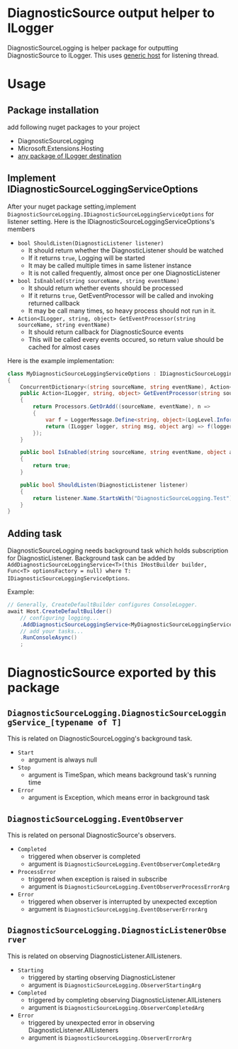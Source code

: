 # DiagnosticSource output helper to ILogger

DiagnosticSourceLogging is helper package for outputting DiagnosticSource to ILogger.
This uses [generic host](https://docs.microsoft.com/en-us/dotnet/core/extensions/generic-host) for listening thread.

# Usage

## Package installation

add following nuget packages to your project

* DiagnosticSourceLogging
* Microsoft.Extensions.Hosting
* [any package of ILogger destination](https://www.nuget.org/packages?q=Microsoft.Extensions.Logging)


## Implement IDiagnosticSourceLoggingServiceOptions

After your nuget package setting,implement `DiagnosticSourceLogging.IDiagnosticSourceLoggingServiceOptions` for listener setting.
Here is the IDiagnosticSourceLoggingServiceOptions's members

* `bool ShouldListen(DiagnosticListener listener)`
    * It should return whether the DiagnosticListener should be watched
    * If it returns `true`, Logging will be started
    * It may be called multiple times in same listener instance
    * It is not called frequently, almost once per one DiagnosticListener
* `bool IsEnabled(string sourceName, string eventName)`
    * It should return whether events should be processed
    * If it returns `true`, GetEventProcessor will be called and invoking returned callback
    * It may be call many times, so heavy process should not run in it.
* `Action<ILogger, string, object> GetEventProcessor(string sourceName, string eventName)`
    * It should return callback for DiagnosticSource events
    * This will be called every events occured, so return value should be cached for almost cases

Here is the example implementation:

```csharp
class MyDiagnosticSourceLoggingServiceOptions : IDiagnosticSourceLoggingServiceOptions
{
    ConcurrentDictionary<(string sourceName, string eventName), Action<ILogger, string, object>> Processors = new();
    public Action<ILogger, string, object> GetEventProcessor(string sourceName, string eventName)
    {
        return Processors.GetOrAdd((sourceName, eventName), n =>
        {
            var f = LoggerMessage.Define<string, object>(LogLevel.Information, new EventId(1, $"{n.sourceName}"), "{0}: {1}");
            return (ILogger logger, string msg, object arg) => f(logger, msg, arg, null);
        });
    }

    public bool IsEnabled(string sourceName, string eventName, object arg1, object arg2)
    {
        return true;
    }

    public bool ShouldListen(DiagnosticListener listener)
    {
        return listener.Name.StartsWith("DiagnosticSourceLogging.Test");
    }
}
```

## Adding task

DiagnosticSourceLogging needs background task which holds subscription for DiagnosticListener.
Background task can be added by `AddDiagnosticSourceLoggingService<T>(this IHostBuilder builder, Func<T> optionsFactory = null) where T: IDiagnosticSourceLoggingServiceOptions`.

Example:

```csharp
// Generally, CreateDefaultBuilder configures ConsoleLogger.
await Host.CreateDefaultBuilder()
    // configuring logging...
    .AddDiagnosticSourceLoggingService<MyDiagnosticSourceLoggingServiceOptions>()
    // add your tasks...
    .RunConsoleAsync()
    ;
```

# DiagnosticSource exported by this package

## `DiagnosticSourceLogging.DiagnosticSourceLoggingService_[typename of T]`

This is related on DiagnosticSourceLogging's background task.

* `Start`
    * argument is always null
* `Stop`
    * argument is TimeSpan, which means background task's running time
* `Error`
    * argument is Exception, which means error in background task

## `DiagnosticSourceLogging.EventObserver`

This is related on personal DiagnosticSource's observers.

* `Completed`
    * triggered when observer is completed
    * argument is `DiagnosticSourceLogging.EventObserverCompletedArg`
* `ProcessError`
    * triggered when exception is raised in subscribe
    * argument is `DiagnosticSourceLogging.EventObserverProcessErrorArg`
* `Error`
    * triggered when observer is interrupted by unexpected exception
    * argument is `DiagnosticSourceLogging.EventObserverErrorArg`

## `DiagnosticSourceLogging.DiagnosticListenerObserver`

This is related on observing DiagnosticListener.AllListeners.

* `Starting`
    * triggered by starting observing DiagnosticListener
    * argument is `DiagnosticSourceLogging.ObserverStartingArg`
* `Completed`
    * triggered by completing observing DiagnosticListener.AllListeners
    * argument is `DiagnosticSourceLogging.ObserverCompletedArg`
* `Error`
    * triggered by unexpected error in observing DiagnosticListener.AllListeners
    * argument is `DiagnosticSourceLogging.ObserverErrorArg`